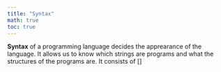 ```yaml
---
title: "Syntax"
math: true
toc: true
---
```


**Syntax** of a programming language decides the apprearance of the language.
It allows us to know which strings are programs and what the structures of the programs are.
It consists of []